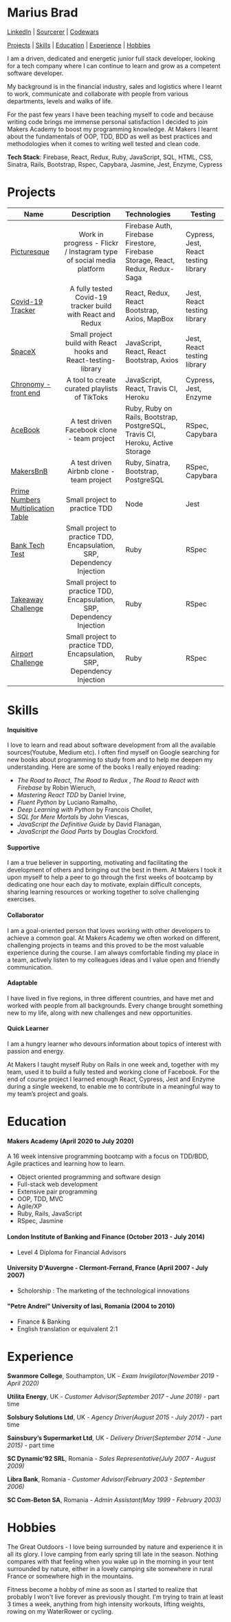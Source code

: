 # Marius Brad

[LinkedIn](https://www.linkedin.com/in/marius-brad-b11a611b1/) | [Sourcerer](https://sourcerer.io/mbrad26) | [Codewars](https://www.codewars.com/users/mbrad26)

[Projects](#Projects) | [Skills](#Skills) | [Education](#Education) | [Experience](#Experience) | [Hobbies](#Hobbies) 

I am a driven, dedicated and energetic junior full stack developer, looking for a tech company where I can continue to learn and grow as a competent software developer. 

My background is in the financial industry, sales and logistics where I learnt to work, communicate and collaborate with people from various departments, levels and walks of life.

For the past few years I have been teaching myself to code and because writing code brings me immense personal satisfaction I decided to join Makers Academy to boost my programming knowledge. At Makers I learnt about the fundamentals of OOP, TDD, BDD as well as best practices and methodologies when it comes to writing well tested and clean code. 

**Tech Stack**: Firebase, React, Redux, Ruby, JavaScript, SQL, HTML, CSS, Sinatra, Rails, Bootstrap, Rspec, Capybara, Jasmine, Jest, Enzyme, Cypress


# Projects


| Name                       | Description                                                                   | Technologies                     |  Testing                           |
| -------------------------- |:-----------------------------------------------------------------------------:|:-------------------|-------------------|
| [Picturesque](https://github.com/mbrad26/picf) | Work in progress - Flickr / Instagram type of social media platform | Firebase Auth, Firebase Firestore, Firebase Storage, React, Redux, Redux-Saga | Cypress, Jest, React testing library    |
| [Covid-19 Tracker](https://github.com/mbrad26/covid19-tracker)  | A fully tested Covid-19 tracker build with React and Redux | React, Redux, React Bootstrap, Axios, MapBox  | Jest, React testing library |
| [SpaceX](https://github.com/mbrad26/react-practice)     | Small project build with React hooks and React-testing-library     | JavaScript, React, React Bootstrap, Axios  | Jest, React testing library    |
[Chronomy - front end](https://github.com/mbrad26/final-project-front-end)            | A tool to create curated playlists of TikToks  | JavaScript, React, Travis CI, Heroku        | Cypress, Jest, Enzyme       | 
| [AceBook](https://github.com/mbrad26/acebook-HoneyBunnies)      | A test driven Facebook clone - team project                | Ruby, Ruby on Rails, Bootstrap, PostgreSQL, Travis CI, Heroku, Active Storage           | RSpec, Capybara      |
| [MakersBnB](https://github.com/mbrad26/makersBnB)       | A test driven Airbnb clone - team project                                         | Ruby, Sinatra, Bootstrap, PostgreSQL           | RSpec, Capybara                    |
| [Prime Numbers Multiplication Table](https://github.com/mbrad26/prime-numbers-multiplications-table)            | Small project to practice TDD  | Node       | Jest       |  
| [Bank Tech Test](https://github.com/mbrad26/bank-tech-test)            | Small project to practice TDD, Encapsulation, SRP, Dependency Injection  | Ruby         | RSpec       |   
| [Takeaway Challenge](https://github.com/mbrad26/takeaway-challenge)            | Small project to practice TDD, Encapsulation, SRP, Dependency Injection  | Ruby         | RSpec       | 
[Airport Challenge](https://github.com/mbrad26/airport_challenge_2)            | Small project to practice TDD, Encapsulation, SRP, Dependency Injection  | Ruby         | RSpec       | 


# Skills

#### Inquisitive 
I love to learn and read about software development from all the available sources(Youtube, Medium etc). I often find myself on Google searching for new books about programming  to study from and to help me deepen my understanding. Here are some of the books I really enjoyed reading:

- *The Road to React*, *The Road to Redux* , *The Road to React with Firebase*  by Robin Wieruch,
- *Mastering React TDD* by Daniel Irvine,
- *Fluent Python* by Luciano Ramalho,
- *Deep Learning with Python* by Francois Chollet,
- *SQL for Mere Mortals* by John Viescas,
- *JavaScript the Definitive Guide* by David Flanagan,
- *JavaScript the Good Parts* by Douglas Crockford.

#### Supportive 
I am a true believer in supporting, motivating and facilitating the development of others and bringing out the best in them. At Makers I took it upon myself to help a peer to go through the first weeks of bootcamp by dedicating one hour each day to motivate, explain difficult concepts, sharing learning resources or working together to solve challenging exercises.

#### Collaborator 

I am a goal-oriented person that loves working with other developers to achieve a common goal.
At Makers Academy we often worked on different, challenging projects in teams and this proved to be the most valuable experience during the course. I am always comfortable finding my place in a team, actively listen to my colleagues ideas and I value open and friendly communication.

#### Adaptable 
I have lived in five regions, in three different countries, and have met and worked with people from all backgrounds. Every change brought something new to my life, along with new challenges and new opportunities.

#### Quick Learner
I am a hungry learner who devours information about topics of interest with passion and energy.

At Makers I taught myself Ruby on Rails in one week and, together with my team, used it to build a fully tested and working clone of Facebook. 
For the end of course project I learned enough React, Cypress, Jest and Enzyme during a single weekend, to enable me to contribute in a meaningful way to my team’s project and goals. 

# Education

#### Makers Academy (April 2020 to July 2020)

A 16 week intensive programming bootcamp with a focus on TDD/BDD, Agile practices and learning how to learn.
- Object oriented programming and software design
- Full-stack web development
- Extensive pair programming
- OOP, TDD, MVC
- Agile/XP
- Ruby, Rails, JavaScript
- RSpec, Jasmine


#### London Institute of Banking and Finance (October 2013 - July 2014)
- Level 4 Diploma for Financial Advisors 


#### University D'Auvergne - Clermont-Ferrand, France (April 2007 - July 2007)
- Scholorship : The marketing of the technological innovations


#### "Petre Andrei" University of Iasi, Romania (2004 to 2010)

- Finance & Banking
- English translation or equivalent 2:1


# Experience

**Swanmore College**, Southampton, UK - *Exam Invigilator(November 2019 - April 2020)*

**Utilita Energy**, UK - *Customer Advisor(September 2017 - June 2019)* - part time

**Solsbury Solutions Ltd**, UK - *Agency Driver(August 2015 - July 2017)* - part time

**Sainsbury’s Supermarket Ltd**, UK - *Delivery Driver(September 2014 - June 2015)* - part time

**SC Dynamic’92 SRL**,  Romania - *Sales Representative(July 2007 - August 2009)*

**Libra Bank**,  Romania - *Customer Advisor(February 2003 - September 2006)*

**SC Com-Beton SA**,  Romania - *Admin Assistant(May 1999 - February 2003)*


# Hobbies

The Great Outdoors - I love being surrounded by nature and experience it in all its glory. I love camping from early spring till late in the season. Nothing compares with that feeling when you wake up in the morning in your tent surrounded by nature, either in a lovely camping site somewhere in rural France or somewhere high in the mountains.

Fitness become a hobby of mine as soon as I started to realize that probably I won't live forever as previously thought. I'm trying to train at least 3 times a week, anything from high intensity workouts, lifting weights, rowing on my WaterRower or cycling. 
